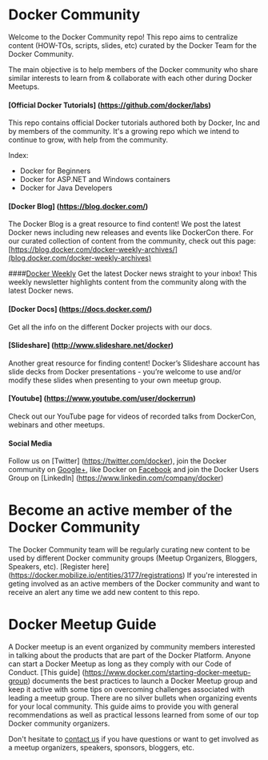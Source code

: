 # Docker Community

Welcome to the Docker Community repo! This repo aims to centralize content (HOW-TOs, scripts, slides, etc) curated by the Docker Team for the Docker Community. 

The main objective is to help members of the Docker community who share similar interests to learn from & collaborate with each other during Docker Meetups. 

#### [Official Docker Tutorials] (https://github.com/docker/labs)
This repo contains official Docker tutorials authored both by Docker, Inc and by members of the community. It's a growing repo which we intend to continue to grow, with help from the community.

Index:
- Docker for Beginners
- Docker for ASP.NET and Windows containers
- Docker for Java Developers

#### [Docker Blog] (https://blog.docker.com/)
The Docker Blog is a great resource to find content! We post the latest Docker news including new releases and events like DockerCon there. For our curated collection of content from the community, check out this page: [https://blog.docker.com/docker-weekly-archives/](blog.docker.com/docker-weekly-archives)

####[Docker Weekly](https://www.docker.com/newsletter-subscription)
Get the latest Docker news straight to your inbox! This weekly newsletter highlights content from the community along with the latest Docker news.

#### [Docker Docs] (https://docs.docker.com/)
Get all the info on the different Docker projects with our docs.

#### [Slideshare] (http://www.slideshare.net/docker)
Another great resource for finding content! Docker’s Slideshare account has slide decks from Docker presentations - you’re welcome to use and/or modify these slides when presenting to your own meetup group.

#### [Youtube] (https://www.youtube.com/user/dockerrun)
Check out our YouTube page for videos of recorded talks from DockerCon, webinars and other meetups.

#### Social Media
Follow us on [Twitter] (https://twitter.com/docker), join the Docker community on [Google+](https://plus.google.com/u/0/communities/108146856671494713993), like Docker on [Facebook](https://www.facebook.com/docker.run) and join the Docker Users Group on [LinkedIn] (https://www.linkedin.com/company/docker) 

# Become an active member of the Docker Community

The Docker Community team will be regularly curating new content to be used by different Docker community groups (Meetup Organizers, Bloggers, Speakers, etc). [Register here] (https://docker.mobilize.io/entities/3177/registrations) If you're interested in geting involved as an active members of the Docker community and want to receive an alert any time we add new content to this repo.

# Docker Meetup Guide

A Docker meetup is an event organized by community members interested in talking about the products that are part of the Docker Platform. Anyone can start a Docker Meetup as long as they comply with our Code of Conduct. [This guide] (https://www.docker.com/starting-docker-meetup-group) documents the best practices to launch a Docker Meetup group and keep it active with some tips on overcoming challenges associated with leading a meetup group. There are no silver bullets when organizing events for your local community. This guide aims to provide you with general recommendations as well as practical lessons learned from some of our top Docker community organizers. 

Don't hesitate to [contact us](mailto:meetups@docker.com) if you have questions or want to get involved as a meetup organizers, speakers, sponsors, bloggers, etc.


